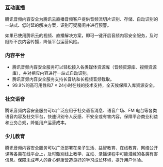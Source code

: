 ### 互动直播
腾讯音频内容安全为腾讯云直播音频客户提供音频流切片识别、存储、自动识别的一站式、低时延的解决方案，识别可疑房间并进行预警。

如果已使用腾讯云的视频、直播解决方案，即可一键开启音频内容安全服务，及时阻断不良内容传播，降低平台运营风险。



### 内容平台
- 腾讯音频内容安全服务可以轻松接入各类媒体资源库（音频资源库、视频资源库），并对相应内容进行一站式自动识别。
- 腾讯音频内容安全服务支持长音轨和长视频音频截取。
- 99.9%的高可用性和7 × 24小时在线的技术支持，全天候保障入库资源安全。


### 社交语音
腾讯音频内容安全服务可以广泛应用于社交语音消息、语音广场、FM 电台等各类语音内容及社交平台，快速识别令人反感、不安全或有害内容，保障平台商业利益和业务合规，降低用户运营成本。

### 少儿教育
腾讯音频内容安全服务可以广泛部署在亲子生活、益智教育、在线教育、网络公开课等各类在线平台上，及时甄别线上教学、互动、录播课程中可能潜藏的各类有害信息。保障未成年人的身心健康营造良好的学习成长环境，提升用户体验。
